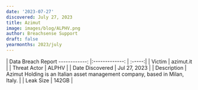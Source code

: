```yaml
---
date: '2023-07-27'
discovered: July 27, 2023
title: Azimut
image: images/blog/ALPHV.png
author: Breachsense Support
draft: false
yearmonths: 2023/july
---
```



| Data Breach Report
------------:     |:-------------:    | :-----:|
| Victim      | azimut.it      | 
| Threat Actor      | ALPHV      | 
| Date Discovered      | Jul 27, 2023      | 
| Description      | Azimut Holding is an Italian asset management company, based in Milan, Italy.      | 
| Leak Size      | 142GB      | 

